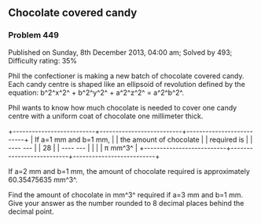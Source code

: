 Chocolate covered candy
-----------------------

### Problem 449

Published on Sunday, 8th December 2013, 04:00 am; Solved by 493;
Difficulty rating: 35%

Phil the confectioner is making a new batch of chocolate covered candy.
Each candy centre is shaped like an ellipsoid of revolution defined by
the equation: b^2^x^2^ + b^2^y^2^ + a^2^z^2^ = a^2^b^2^.

Phil wants to know how much chocolate is needed to cover one candy
centre with a uniform coat of chocolate one millimeter thick.

+--------------------------+--------------------------+--------------------------+
| If a=1 mm and b=1 mm,    |
| the amount of chocolate  |
| required is              |
|   ---- ---               |
|   28                     |
|   ---- ---               |
|                          |
| π mm^3^                  |
+--------------------------+--------------------------+--------------------------+

If a=2 mm and b=1 mm, the amount of chocolate required is approximately
60.35475635 mm^3^.

Find the amount of chocolate in mm^3^ required if a=3 mm and b=1 mm.
Give your answer as the number rounded to 8 decimal places behind the
decimal point.
